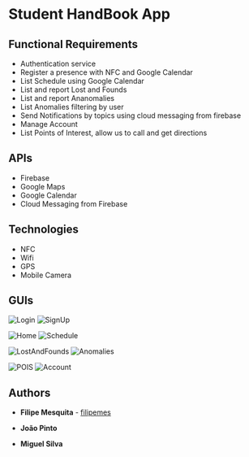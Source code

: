 # Student HandBook App

## Functional Requirements

- Authentication service
- Register a presence with NFC and Google Calendar
- List Schedule using Google Calendar
- List and report Lost and Founds
- List and report Ananomalies
- List Anomalies filtering by user
- Send Notifications by topics using cloud messaging from firebase
- Manage Account
- List Points of Interest, allow us to call and get directions



## APIs

- Firebase
- Google Maps
- Google Calendar
- Cloud Messaging from Firebase

## Technologies

- NFC
- Wifi
- GPS
- Mobile Camera

## GUIs

![Login](screenshots/Login.png)
![SignUp](screenshots/SignUp.png) 

![Home](screenshots/Home.png)
![Schedule](screenshots/Schedule.png)

![LostAndFounds](screenshots/LostAndFounds.png)
![Anomalies](screenshots/Anomalies.png)

![POIS](screenshots/POIS.png)
![Account](screenshots/Account.png)

## Authors

* **Filipe Mesquita** - [filipemes](https://github.com/filipemes)

* **João Pinto**

* **Miguel Silva**

